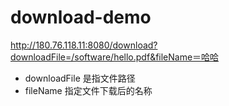 # download-demo

 http://180.76.118.11:8080/download?downloadFile=/software/hello.pdf&fileName＝哈哈

- downloadFile 是指文件路径
- fileName 指定文件下载后的名称

